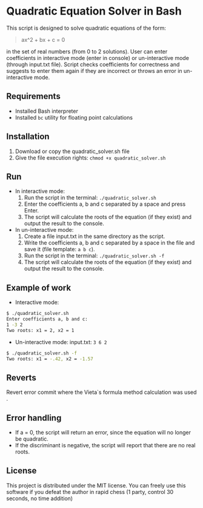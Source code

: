 # Quadratic Equation Solver in Bash
This script is designed to solve quadratic equations of the form:
> ax^2 + bx + c = 0

in the set of real numbers (from 0 to 2 solutions).
User can enter coefficients in interactive mode (enter in console) or un-interactive mode (through input.txt file).
Script checks coefficients for correctness and suggests to enter them again if they are incorrect or throws an error in un-interactive mode.

## Requirements
- Installed Bash interpreter
- Installed `bc` utility for floating point calculations

## Installation
1. Download or copy the quadratic_solver.sh file
2. Give the file execution rights:
`chmod +x quadratic_solver.sh`

## Run
- In interactive mode:
  1. Run the script in the terminal: `./quadratic_solver.sh`
  2. Enter the coefficients a, b and c separated by a space and press Enter.
  3. The script will calculate the roots of the equation (if they exist) and output the result to the console.
- In un-interactive mode:
  1. Create a file input.txt in the same directory as the script.
  2. Write the coefficients a, b and c separated by a space in the file and save it (file template: ``` a b c ```).
  3. Run the script in the terminal: `./quadratic_solver.sh -f`
  4. The script will calculate the roots of the equation (if they exist) and output the result to the console.

## Example of work
- Interactive mode:
``` bash
$ ./quadratic_solver.sh
Enter coefficients a, b and c:
1 -3 2
Two roots: x1 = 2, x2 = 1
```
- Un-interactive mode:
input.txt: `3 6 2`
``` bash
$ ./quadratic_solver.sh -f
Two roots: x1 = -.42, x2 = -1.57
```

## Reverts
Revert error commit where the Vieta`s formula method calculation was used .

## Error handling
- If a = 0, the script will return an error, since the equation will no longer be quadratic.
- If the discriminant is negative, the script will report that there are no real roots.

## License
This project is distributed under the MIT license. You can freely use this software if you defeat the author in rapid chess (1 party, control 30 seconds, no time addition)
